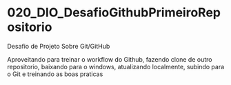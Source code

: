 # 020_DIO_DesafioGithubPrimeiroRepositorio

Desafio de Projeto Sobre Git/GitHub

Aproveitando para treinar o workflow do Github, fazendo clone de outro repositorio, baixando para o windows, atualizando localmente, subindo para o Git e treinando as boas praticas
